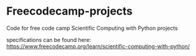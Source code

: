 # Freecodecamp-projects
Code for  free code camp Scientific Computing with Python projects

specifications can be found here:
https://www.freecodecamp.org/learn/scientific-computing-with-python/

